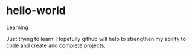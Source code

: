 # hello-world
Learning


Just trying to learn.  Hopefully github will help to strengthen my
ability to code and create and complete projects. 
